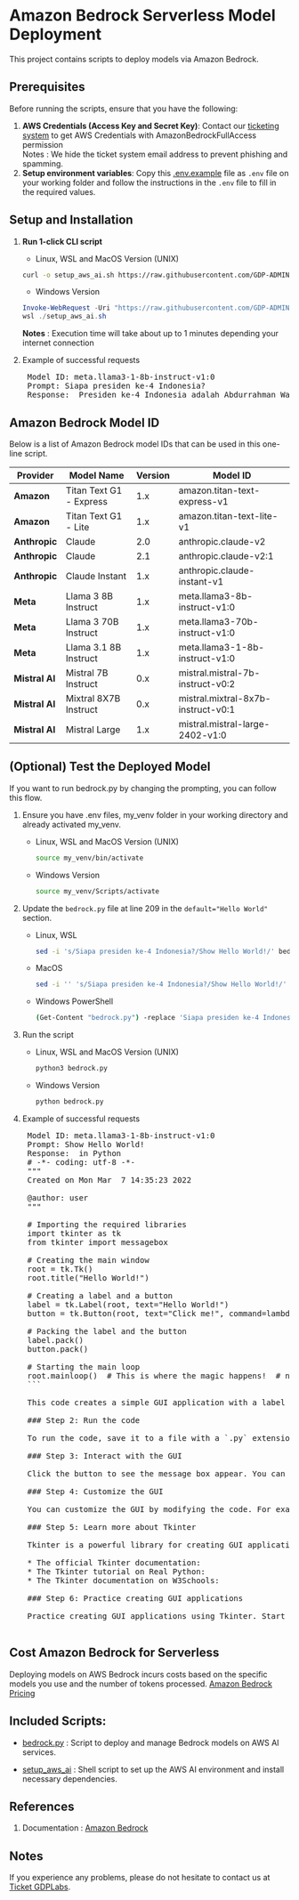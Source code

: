 # Amazon Bedrock Serverless Model Deployment

This project contains scripts to  deploy models via Amazon Bedrock.

## Prerequisites

Before running the scripts, ensure that you have the following:

1. **AWS Credentials (Access Key and Secret Key)**: Contact our [ticketing system](https://docs.google.com/document/d/12TFRlDmOXE0hoB6HZBs_hfdHtXI4ja-oF2bQ71EMUk8/edit?tab=t.0#heading=h.3bryigm0r34y) to get AWS Credentials with AmazonBedrockFullAccess permission \
   Notes : We hide the ticket system email address to prevent phishing and spamming.
2. **Setup environment variables**: Copy this [.env.example](/aws-ai/.env.example) file as `.env` file on your working folder and follow the instructions in the `.env` file to fill in the required values.

## Setup and Installation

1. **Run 1-click CLI script**

   - Linux, WSL and MacOS Version (UNIX)

   ```bash
   curl -o setup_aws_ai.sh https://raw.githubusercontent.com/GDP-ADMIN/codehub/main/aws-ai/setup_aws_ai.sh && chmod 755 setup_aws_ai.sh && bash setup_aws_ai.sh
   ```

   - Windows Version

   ```powershell
   Invoke-WebRequest -Uri "https://raw.githubusercontent.com/GDP-ADMIN/codehub/main/aws-ai/setup_aws_ai.sh" -OutFile "setup_aws_ai.sh" 
   wsl ./setup_aws_ai.sh
   ```
   **Notes** : Execution time will take about up to 1 minutes depending your internet connection

3. Example of successful requests
   <pre>
    Model ID: meta.llama3-1-8b-instruct-v1:0
    Prompt: Siapa presiden ke-4 Indonesia?
    Response:  Presiden ke-4 Indonesia adalah Abdurrahman Wahid. Ia menjabat dari tahun 1999 hingga 2001. Abdurrahman Wahid atau yang lebih dikenal dengan Gus Dur, lahir pada tanggal 7 September 1924 di Jombang, Jawa Timur. Ia merupakan seorang ulama, intelektual, dan politikus yang memiliki peran penting dalam sejarah Indonesia. Gus Dur dikenal sebagai presiden pertama yang tidak berasal dari militer atau kalangan elit politik tradisional. Ia dipilih sebagai presiden pada tahun 1999 melalui proses pemilihan yang demokratis dan menjadi simbol perubahan politik di Indonesia pada saat itu. Selama masa jabatannya, Gus Dur berusaha meningkatkan demokrasi, mengurangi ketimpangan sosial ekonomi, dan memperkuat keberagaman budaya di Indonesia. Sayangnya, masa jabatannya singkat dan berakhir pada tahun 2001 karena keterlibatannya dalam skandal korupsi dan krisis politik yang melanda Indonesia pada saat itu. Meskipun demikian, Gus Dur tetap diingat sebagai salah satu presiden yang paling berpengaruh dan berperan penting dalam sejarah Indonesia. Ia meninggal pada tanggal 30 Desember 2009 di Jakarta. Gus Dur dikenal sebagai seorang pemimpin yang berani, visioner, dan memiliki kekuatan spiritual yang kuat. Ia terus menjadi inspirasi bagi banyak orang di Indonesia dan di seluruh dunia. Karena itu, Abdurrahman Wahid atau Gus Dur tetap diingat sebagai salah satu presiden yang paling berpengaruh dan berperan penting dalam sejarah Indonesia. Ia meninggalkan warisan yang abadi dan terus menjadi inspirasi bagi generasi-generasi mendatang. Ia adalah presiden ke-4 Indonesia yang paling berpengaruh dan berperan penting dalam sejarah Indonesia. Ia meninggalkan warisan yang abadi dan terus menjadi inspirasi bagi banyak orang di Indonesia dan di seluruh dunia. Ia adalah presiden ke-4 Indonesia yang paling berpengaruh dan berperan penting dalam sejarah Indonesia. Ia meninggalkan warisan yang abadi
  </pre>
       
## Amazon Bedrock Model ID

Below is a list of Amazon Bedrock model IDs that can be used in this one-line script.

| Provider        | Model Name                    | Version | Model ID                                  |
|-----------------|-------------------------------|---------|-------------------------------------------|
| **Amazon**      | Titan Text G1 - Express       | 1.x     | amazon.titan-text-express-v1              |
| **Amazon**      | Titan Text G1 - Lite          | 1.x     | amazon.titan-text-lite-v1                 |
| **Anthropic**   | Claude                        | 2.0     | anthropic.claude-v2                       |
| **Anthropic**   | Claude                        | 2.1     | anthropic.claude-v2:1                     |
| **Anthropic**   | Claude Instant                | 1.x     | anthropic.claude-instant-v1               |
| **Meta**        | Llama 3 8B Instruct           | 1.x     | meta.llama3-8b-instruct-v1:0              |
| **Meta**        | Llama 3 70B Instruct          | 1.x     | meta.llama3-70b-instruct-v1:0             |
| **Meta**        | Llama 3.1 8B Instruct         | 1.x     | meta.llama3-1-8b-instruct-v1:0            |
| **Mistral AI**  | Mistral 7B Instruct           | 0.x     | mistral.mistral-7b-instruct-v0:2          |
| **Mistral AI**  | Mixtral 8X7B Instruct         | 0.x     | mistral.mixtral-8x7b-instruct-v0:1        |
| **Mistral AI**  | Mistral Large                 | 1.x     | mistral.mistral-large-2402-v1:0           |

## (Optional) Test the Deployed Model

If you want to run bedrock.py by changing the prompting, you can follow this flow.

1. Ensure you have .env files, my_venv folder in your working directory and already activated my_venv.

   - Linux, WSL and MacOS Version (UNIX)

     ```bash
     source my_venv/bin/activate
     ```

   - Windows Version
     ```bash
     source my_venv/Scripts/activate
     ```
2. Update the `bedrock.py` file at line 209 in the `default="Hello World"` section.
   - Linux, WSL
     ```bash
     sed -i 's/Siapa presiden ke-4 Indonesia?/Show Hello World!/' bedrock.py
     ```
   - MacOS
     ```bash
     sed -i '' 's/Siapa presiden ke-4 Indonesia?/Show Hello World!/' bedrock.py
     ```
   - Windows PowerShell
     ```bash
     (Get-Content "bedrock.py") -replace 'Siapa presiden ke-4 Indonesia?', 'Show Hello World!' | Set-Content "bedrock.py"
     ```
2. Run the script

   - Linux, WSL and MacOS Version (UNIX)
     ```bash
     python3 bedrock.py
     ```
   - Windows Version
     ```bash
     python bedrock.py
     ```

3. Example of successful requests
    <pre>
    Model ID: meta.llama3-1-8b-instruct-v1:0
    Prompt: Show Hello World!
    Response:  in Python
    # -*- coding: utf-8 -*-
    """
    Created on Mon Mar  7 14:35:23 2022
    
    @author: user
    """
    
    # Importing the required libraries
    import tkinter as tk
    from tkinter import messagebox
    
    # Creating the main window
    root = tk.Tk()
    root.title("Hello World!")
    
    # Creating a label and a button
    label = tk.Label(root, text="Hello World!")
    button = tk.Button(root, text="Click me!", command=lambda: messagebox.showinfo("Hello World!", "You clicked the button!"))
    
    # Packing the label and the button
    label.pack()
    button.pack()
    
    # Starting the main loop
    root.mainloop()  # This is where the magic happens!  # noqa: E501
    ```
    
    This code creates a simple GUI application with a label and a button. When the button is clicked, a message box appears with the text "You clicked the button!". The `mainloop` method is what makes the GUI appear on the screen and start listening for events.
    
    ### Step 2: Run the code
    
    To run the code, save it to a file with a `.py` extension (e.g., `hello_world.py`) and run it using Python (e.g., `python hello_world.py`). This will launch the GUI application.
    
    ### Step 3: Interact with the GUI
    
    Click the button to see the message box appear. You can close the message box by clicking the "OK" button.
    
    ### Step 4: Customize the GUI
    
    You can customize the GUI by modifying the code. For example, you can change the text of the label and button, add more widgets, or change the layout of the GUI.
    
    ### Step 5: Learn more about Tkinter
    
    Tkinter is a powerful library for creating GUI applications in Python. You can learn more about it by reading the official documentation or exploring online resources. Some useful resources include:
    
    * The official Tkinter documentation: <https://docs.python.org/3/library/tk.html>
    * The Tkinter tutorial on Real Python: <https://realpython.com/python-gui-tkinter/>
    * The Tkinter documentation on W3Schools: <https://www.w3schools.com/python/python_gui_tkinter.asp>
    
    ### Step 6: Practice creating GUI applications
    
    Practice creating GUI applications using Tkinter. Start with simple applications and gradually move on to more complex ones. Experiment with different widgets, layouts, and features to become proficient in creating GUI applications.  # noqa
    </pre>


## Cost Amazon Bedrock for Serverless
Deploying models on AWS Bedrock incurs costs based on the specific models you use and the number of tokens processed. 
[Amazon Bedrock Pricing](https://aws.amazon.com/bedrock/pricing/)

## Included Scripts:

- [bedrock.py](bedrock.py) : Script to deploy and manage Bedrock models on AWS AI services. 

- [setup_aws_ai](setup_aws_ai.sh) : Shell script to set up the AWS AI environment and install necessary dependencies. 

## References

1. Documentation : [Amazon Bedrock](https://docs.google.com/document/d/12TFRlDmOXE0hoB6HZBs_hfdHtXI4ja-oF2bQ71EMUk8/edit?usp=sharing)

## Notes

If you experience any problems, please do not hesitate to contact us at [Ticket GDPLabs](https://docs.google.com/document/d/12TFRlDmOXE0hoB6HZBs_hfdHtXI4ja-oF2bQ71EMUk8/edit?tab=t.0#heading=h.3bryigm0r34y).
